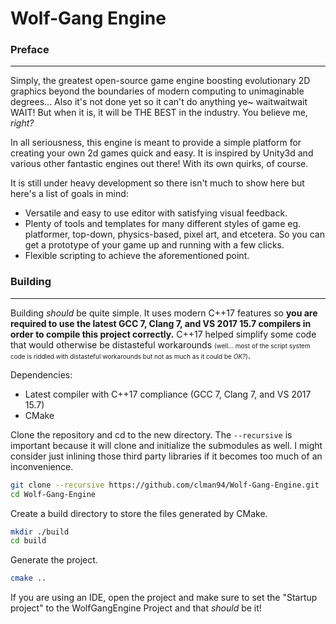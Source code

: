 # Wolf-Gang Engine
### Preface
___
Simply, the greatest open-source game engine boosting evolutionary 2D graphics beyond the boundaries of modern computing to unimaginable degrees... Also it's not done yet so it can't do anything ye~ waitwaitwait WAIT! But when it is, it will be THE BEST in the industry. You believe me, *right?*

In all seriousness, this engine is meant to provide a simple platform for creating your own 2d games quick and easy. It is inspired by Unity3d and various other fantastic engines out there! With its own quirks, of course.

It is still under heavy development so there isn't much to show here but here's a list of goals in mind:
- Versatile and easy to use editor with satisfying visual feedback.
- Plenty of tools and templates for many different styles of game eg. platformer, top-down, physics-based, pixel art, and etcetera. So you can get a prototype of your game up and running with a few clicks.
- Flexible scripting to achieve the aforementioned point.

### Building
___
Building _should_ be quite simple. It uses modern C++17 features so **you are required to use the latest GCC 7, Clang 7, and VS 2017 15.7 compilers in order to compile this project correctly.** C++17 helped simplify some code that would otherwise be distasteful workarounds <cl><font size="1">(well... most of the script system code is riddled with distasteful workarounds but not as much as it could be *OK?*)</font></cl>.

Dependencies:
- Latest compiler with C++17 compliance (GCC 7, Clang 7, and VS 2017 15.7)
- CMake

Clone the repository and cd to the new directory. The `--recursive` is important because it will clone and initialize the submodules as well. I might consider just inlining those third party libraries if it becomes too much of an inconvenience.
```bash
git clone --recursive https://github.com/clman94/Wolf-Gang-Engine.git
cd Wolf-Gang-Engine
```

Create a build directory to store the files generated by CMake.
```bash
mkdir ./build
cd build
```

Generate the project.
```bash
cmake ..
```

If you are using an IDE, open the project and make sure to set the "Startup project" to the WolfGangEngine Project and that _should_ be it!